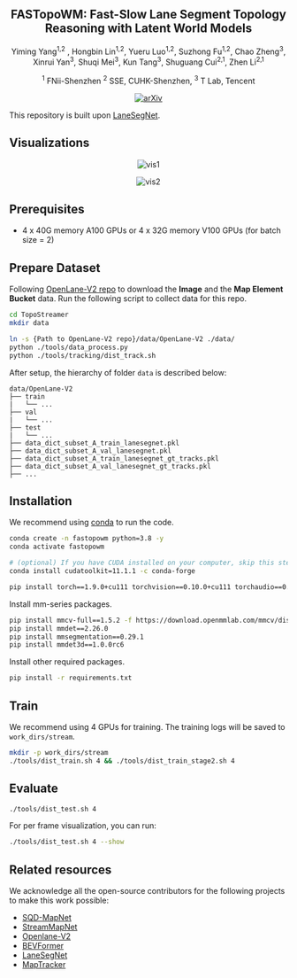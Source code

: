 <div align="center">
  
<h2 align="center"> FASTopoWM: Fast-Slow Lane Segment Topology Reasoning with Latent World Models </h1>

Yiming Yang<sup>1,2</sup> , Hongbin Lin<sup>1,2</sup>, Yueru Luo<sup>1,2</sup>, Suzhong Fu<sup>1,2</sup>, Chao Zheng<sup>3</sup>, Xinrui Yan<sup>3</sup>, Shuqi Mei<sup>3</sup>, Kun Tang<sup>3</sup>, 
Shuguang Cui<sup>2,1</sup>, Zhen Li<sup>2,1</sup>

<sup>1</sup> FNii-Shenzhen  <sup>2</sup> SSE, CUHK-Shenzhen, <sup>3</sup> T Lab, Tencent


[![arXiv](https://img.shields.io/badge/arXiv-2507.00709-479ee2.svg)](https://arxiv.org/abs/2507.00709)



</div>

This repository is built upon [LaneSegNet](https://github.com/OpenDriveLab/LaneSegNet).



## Visualizations

<div align="center">

  
![vis1](/merge1.gif)


![vis2](/merge2.gif)


</div>


## Prerequisites
- 4 x 40G memory A100 GPUs or 4 x 32G memory V100 GPUs (for batch size = 2)


## Prepare Dataset
Following [OpenLane-V2 repo](https://github.com/OpenDriveLab/OpenLane-V2/blob/v2.1.0/data) to download the **Image** and the **Map Element Bucket** data. Run the following script to collect data for this repo. 

```bash
cd TopoStreamer
mkdir data

ln -s {Path to OpenLane-V2 repo}/data/OpenLane-V2 ./data/
python ./tools/data_process.py
python ./tools/tracking/dist_track.sh
```

After setup, the hierarchy of folder `data` is described below:
```
data/OpenLane-V2
├── train
|   └── ...
├── val
|   └── ...
├── test
|   └── ...
├── data_dict_subset_A_train_lanesegnet.pkl
├── data_dict_subset_A_val_lanesegnet.pkl
├── data_dict_subset_A_train_lanesegnet_gt_tracks.pkl
├── data_dict_subset_A_val_lanesegnet_gt_tracks.pkl
├── ...
```
## Installation

We recommend using [conda](https://docs.conda.io/en/latest/miniconda.html) to run the code.
```bash
conda create -n fastopowm python=3.8 -y
conda activate fastopowm

# (optional) If you have CUDA installed on your computer, skip this step.
conda install cudatoolkit=11.1.1 -c conda-forge

pip install torch==1.9.0+cu111 torchvision==0.10.0+cu111 torchaudio==0.9.0 -f https://download.pytorch.org/whl/torch_stable.html
```

Install mm-series packages.
```bash
pip install mmcv-full==1.5.2 -f https://download.openmmlab.com/mmcv/dist/cu111/torch1.9.0/index.html
pip install mmdet==2.26.0
pip install mmsegmentation==0.29.1
pip install mmdet3d==1.0.0rc6
```

Install other required packages.
```bash
pip install -r requirements.txt
```

## Train

We recommend using 4 GPUs for training. The training logs will be saved to `work_dirs/stream`.
```bash
mkdir -p work_dirs/stream
./tools/dist_train.sh 4 && ./tools/dist_train_stage2.sh 4
```

## Evaluate
```bash
./tools/dist_test.sh 4 
```

For per frame visualization, you can run:
```bash
./tools/dist_test.sh 4 --show
```
## Related resources

We acknowledge all the open-source contributors for the following projects to make this work possible:

- [SQD-MapNet](https://github.com/shuowang666/SQD-MapNet)
- [StreamMapNet](https://github.com/yuantianyuan01/StreamMapNet)
- [Openlane-V2](https://github.com/OpenDriveLab/OpenLane-V2)
- [BEVFormer](https://github.com/fundamentalvision/BEVFormer)
- [LaneSegNet](https://github.com/OpenDriveLab/LaneSegNet)
- [MapTracker](https://github.com/woodfrog/maptracker)
